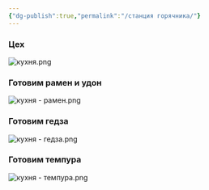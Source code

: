 ```yaml
---
{"dg-publish":true,"permalink":"/станция горячника/"}
---
```


### Цех 
![кухня.png](/img/user/%D0%BA%D1%83%D1%85%D0%BD%D1%8F.png)

### Готовим рамен и удон 
![кухня - рамен.png](/img/user/%D0%BA%D1%83%D1%85%D0%BD%D1%8F%20-%20%D1%80%D0%B0%D0%BC%D0%B5%D0%BD.png)

### Готовим гедза 
![кухня - гедза.png](/img/user/%D0%BA%D1%83%D1%85%D0%BD%D1%8F%20-%20%D0%B3%D0%B5%D0%B4%D0%B7%D0%B0.png)

### Готовим темпура
![кухня - темпура.png](/img/user/%D0%BA%D1%83%D1%85%D0%BD%D1%8F%20-%20%D1%82%D0%B5%D0%BC%D0%BF%D1%83%D1%80%D0%B0.png)